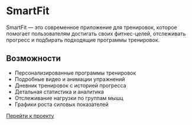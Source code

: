 # SmartFit

SmartFit — это современное приложение для тренировок, которое помогает пользователям достигать своих фитнес-целей, отслеживать прогресс и подбирать подходящие программы тренировок.

## Возможности

- Персонализированные программы тренировок  
- Подробные видео и анимации упражнений  
- Дневник тренировок с историей прогресса  
- Детальная статистика и аналитика  
- Отслеживание нагрузки по группам мышц  
- Графики роста силовых показателей  

[Перейти к проекту](https://smartfit-yfic.onrender.com)
